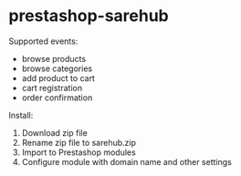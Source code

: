 # prestashop-sarehub

Supported events:

- browse products
- browse categories
- add product to cart
- cart registration
- order confirmation

Install:
1. Download zip file
2. Rename zip file to sarehub.zip
3. Import to Prestashop modules
4. Configure module with domain name and other settings
